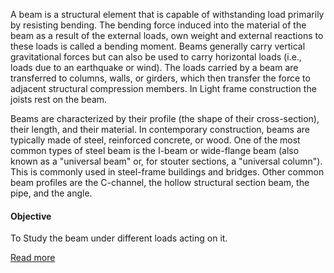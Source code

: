 A beam is a structural element that is capable of withstanding load primarily by resisting bending. The bending force induced into the material of the beam as a result of the external loads, own weight and external reactions to these loads is called a bending moment. Beams generally carry vertical gravitational forces but can also be used to carry horizontal loads (i.e., loads due to an earthquake or wind). The loads carried by a beam are transferred to columns, walls, or girders, which then transfer the force to adjacent structural compression members. In Light frame construction the joists rest on the beam.

Beams are characterized by their profile (the shape of their cross-section), their length, and their material. In contemporary construction, beams are typically made of steel, reinforced concrete, or wood. One of the most common types of steel beam is the I-beam or wide-flange beam (also known as a "universal beam" or, for stouter sections, a "universal column"). This is commonly used in steel-frame buildings and bridges. Other common beam profiles are the C-channel, the hollow structural section beam, the pipe, and the angle.


#### Objective

To Study the beam under different loads acting on it.


[Read more](http://bsa-iiith.vlabs.ac.in/exp2/Exp-2%20Single%20span%20beams.pdf)